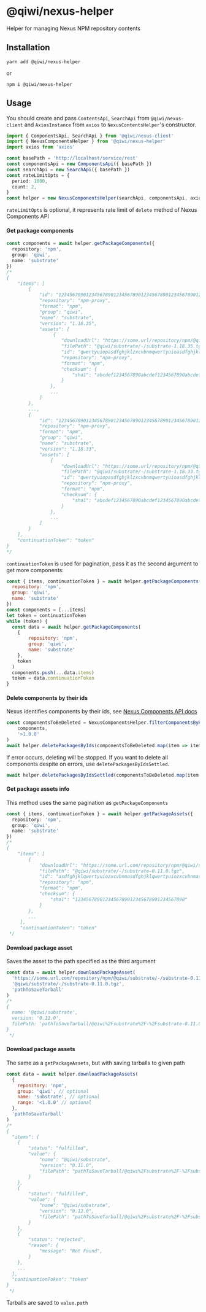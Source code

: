 # @qiwi/nexus-helper
Helper for managing Nexus NPM repository contents
## Installation
```shell script
yarn add @qiwi/nexus-helper
```
or
```shell script
npm i @qiwi/nexus-helper
```
## Usage
You should create and pass `ContentsApi`, `SearchApi` from `@qiwi/nexus-client` and `AxiosInstance` from `axios` to `NexusContentsHelper`'s constructor.
```typescript
import { ComponentsApi, SearchApi } from '@qiwi/nexus-client'
import { NexusComponentsHelper } from '@qiwi/nexus-helper'
import axios from 'axios'

const basePath = 'http://localhost/service/rest'
const componentsApi = new ComponentsApi({ basePath })
const searchApi = new SearchApi({ basePath })
const rateLimitOpts = {
  period: 1000,
  count: 2,
}
const helper = new NexusComponentsHelper(searchApi, componentsApi, axios, rateLimitOpts)
```
`rateLimitOpts` is optional, it represents rate limit of `delete` method of Nexus Components API
#### Get package components
```typescript
const components = await helper.getPackageComponents({
  repository: 'npm',
  group: 'qiwi',
  name: 'substrate'
})
/*
{
    "items": [
        {
            "id": "12345678901234567890123456789012345678901234567890123456",
            "repository": "npm-proxy",
            "format": "npm",
            "group": "qiwi",
            "name": "substrate",
            "version": "1.18.35",
            "assets": [
                 {
                    "downloadUrl": "https://some.url/repository/npm/@qiwi/substrate/-/substrate-1.18.35.tgz",
                    "filePath": "@qiwi/substrate/-/substrate-1.18.35.tgz",
                    "id": "qwertyuiopasdfghjklzxcvbnmqwertyuioasdfghjklzxcvzxcvbnmb",
                    "repository": "npm-proxy",
                    "format": "npm",
                    "checksum": {
                        "sha1": "abcdef1234567890abcdef1234567890abcdef13"
                    }
                },
                ...
            ]
        },
        ...,
        {
            "id": "12345678901234567890123456789012345678901234567890123457",
            "repository": "npm-proxy",
            "format": "npm",
            "group": "qiwi",
            "name": "substrate",
            "version": "1.18.33",
            "assets": [
                {
                    "downloadUrl": "https://some.url/repository/npm/@qiwi/substrate/-/substrate-1.18.33.tgz",
                    "filePath": "@qiwi/substrate/-/substrate-1.18.33.tgz",
                    "id": "qwertyuiopasdfghjklzxcvbnmqwertyuioasdfghjklzxcvzxcvbnma",
                    "repository": "npm-proxy",
                    "format": "npm",
                    "checksum": {
                        "sha1": "abcdef1234567890abcdef1234567890abcdef12"
                    }
                },
                ...
            ]
        }
    ],
    "continuationToken": "token"
}
*/
```
`continuationToken` is used for pagination, pass it as the second argument to get more components:
```javascript
const { items, continuationToken } = await helper.getPackageComponents({
  repository: 'npm',
  group: 'qiwi',
  name: 'substrate'
})
const components = [...items]
let token = continuationToken
while (token) {
  const data = await helper.getPackageComponents(
    {
        repository: 'npm',
        group: 'qiwi',
        name: 'substrate'
    },
    token
  )
  components.push(...data.items)
  token = data.continuationToken
}
```
#### Delete components by their ids
Nexus identifies components by their ids, see [Nexus Components API docs](https://help.sonatype.com/repomanager3/rest-and-integration-api/components-api)
```typescript
const componentsToBeDeleted = NexusComponentsHelper.filterComponentsByRange(
    components,
    '>1.0.0'
)
await helper.deletePackagesByIds(componentsToBeDeleted.map(item => item.id))
```
If error occurs, deleting will be stopped. If you want to delete all components despite on errors, use `deletePackagesByIdsSettled`.
```typescript
await helper.deletePackagesByIdsSettled(componentsToBeDeleted.map(item => item.id))
```
#### Get package assets info
This method uses the same pagination as `getPackageComponents`
```typescript
const { items, continuationToken } = await helper.getPackageAssets({
  repository: 'npm',
  group: 'qiwi',
  name: 'substrate'
})
/*
{
    "items": [
        {
            "downloadUrl": "https://some.url.com/repository/npm/@qiwi/substrate/-/substrate-0.11.0.tgz",
            "filePath": "@qiwi/substrate/-/substrate-0.11.0.tgz",
            "id": "asdfghjklqwertyuiozxcvbnmasdfghjklqwertyuiozxcvbnmasdfghjasd",
            "repository": "npm",
            "format": "npm",
            "checksum": {
                "sha1": "1234567890123456789012345678901234567890"
            }
        },
        ...
     ],
     "continuationToken": "token"
 */
```
#### Download package asset
Saves the asset to the path specified as the third argument
```javascript
const data = await helper.downloadPackageAsset(
  'https://some.url.com/repository/npm/@qiwi/substrate/-/substrate-0.11.0.tgz',
  '@qiwi/substrate/-/substrate-0.11.0.tgz',
  'pathToSaveTarball'
)
/*
{
  name: '@qiwi/substrate',
  version: '0.11.0',
  filePath: 'pathToSaveTarball/@qiwi%2Fsubstrate%2F-%2Fsubstrate-0.11.0.tgz'
}
 */
```
#### Download package assets
The same as a `getPackageAssets`, but with saving tarballs to given path
```javascript
const data = await helper.downloadPackageAssets(
  {
    repository: 'npm',
    group: 'qiwi', // optional
    name: 'substrate', // optional
    range: '<1.0.0' // optional
  },
  'pathToSaveTarball'
)
/*
{
  "items": [
    {
        "status": "fulfilled",
        "value": {
            "name": "@qiwi/substrate",
            "version": "0.11.0",
            "filePath": "pathToSaveTarball/@qiwi%2Fsubstrate%2F-%2Fsubstrate-0.11.0.tgz"
        }
    },
    {
        "status": "fulfilled",
        "value": {
            "name": "@qiwi/substrate",
            "version": "0.12.0",
            "filePath": "pathToSaveTarball/@qiwi%2Fsubstrate%2F-%2Fsubstrate-0.12.0.tgz"
        }
    },
    {
        "status": "rejected",
        "reason": {
            "message": "Not Found",
        }
    },
    ...
  ],
  "continuationToken": "token"
}
 */
```
Tarballs are saved to `value.path`
